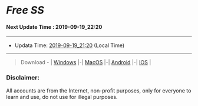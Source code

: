 
# *Free SS*

#### Next Update Time : 2019-09-19_22:20

---
* Updata Time: [2019-09-19_21:20](https://github.com/Geek-007/free-SS/blob/master/2019-09-19_21:20_FreeSS.txt) (Local Time)
---

> Download - | [Windows](https://github.com/shadowsocks/shadowsocks-windows/releases) |-| [MacOS](https://github.com/shadowsocks/shadowsocks-iOS/releases) |-| [Android](https://github.com/shadowsocks/shadowsocks-android/releases) |-| [IOS](https://itunes.apple.com/us/) |

### Disclaimer:
All accounts are from the Internet, non-profit purposes, only for everyone to learn and use, do not use for illegal purposes.
<br>
